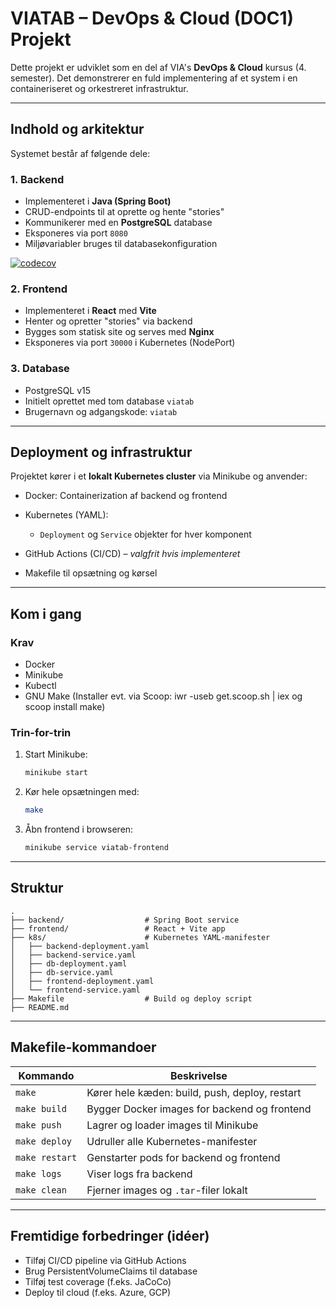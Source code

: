 # VIATAB – DevOps & Cloud (DOC1) Projekt

Dette projekt er udviklet som en del af VIA's **DevOps & Cloud** kursus (4. semester). Det demonstrerer en fuld
implementering af et system i en containeriseret og orkestreret infrastruktur.

---

## Indhold og arkitektur

Systemet består af følgende dele:

### 1. Backend

* Implementeret i **Java (Spring Boot)**
* CRUD-endpoints til at oprette og hente "stories"
* Kommunikerer med en **PostgreSQL** database
* Eksponeres via port `8080`
* Miljøvariabler bruges til databasekonfiguration

[![codecov](https://codecov.io/gh/KatAamand/VIATAB/branch/main/graph/badge.svg)](https://codecov.io/gh/KatAamand/VIATAB)

### 2. Frontend

* Implementeret i **React** med **Vite**
* Henter og opretter "stories" via backend
* Bygges som statisk site og serves med **Nginx**
* Eksponeres via port `30000` i Kubernetes (NodePort)

### 3. Database

* PostgreSQL v15
* Initielt oprettet med tom database `viatab`
* Brugernavn og adgangskode: `viatab`

---

## Deployment og infrastruktur

Projektet kører i et **lokalt Kubernetes cluster** via Minikube og anvender:

* Docker: Containerization af backend og frontend
* Kubernetes (YAML):

    * `Deployment` og `Service` objekter for hver komponent
* GitHub Actions (CI/CD) – *valgfrit hvis implementeret*
* Makefile til opsætning og kørsel

---

## Kom i gang

### Krav

- Docker
- Minikube
- Kubectl
- GNU Make (Installer evt. via Scoop: iwr -useb get.scoop.sh | iex og scoop install make)

### Trin-for-trin

1. Start Minikube:

   ```bash
   minikube start
   ```

2. Kør hele opsætningen med:

   ```bash
   make
   ```

3. Åbn frontend i browseren:

   ```bash
   minikube service viatab-frontend
   ```

---

## Struktur

```
.
├── backend/                  # Spring Boot service
├── frontend/                 # React + Vite app
├── k8s/                      # Kubernetes YAML-manifester
│   ├── backend-deployment.yaml
│   ├── backend-service.yaml
│   ├── db-deployment.yaml
│   ├── db-service.yaml
│   ├── frontend-deployment.yaml
│   └── frontend-service.yaml
├── Makefile                  # Build og deploy script
├── README.md
```

---

## Makefile-kommandoer

| Kommando       | Beskrivelse                                    |
|----------------|------------------------------------------------|
| `make`         | Kører hele kæden: build, push, deploy, restart |
| `make build`   | Bygger Docker images for backend og frontend   |
| `make push`    | Lagrer og loader images til Minikube           |
| `make deploy`  | Udruller alle Kubernetes-manifester            |
| `make restart` | Genstarter pods for backend og frontend        |
| `make logs`    | Viser logs fra backend                         |
| `make clean`   | Fjerner images og `.tar`-filer lokalt          |

---

## Fremtidige forbedringer (idéer)

* Tilføj CI/CD pipeline via GitHub Actions
* Brug PersistentVolumeClaims til database
* Tilføj test coverage (f.eks. JaCoCo)
* Deploy til cloud (f.eks. Azure, GCP)

